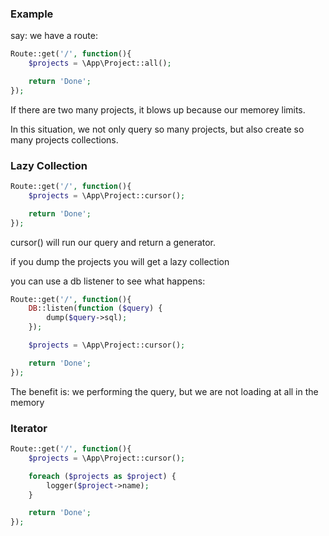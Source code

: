 ### Example

say: we have a route:

```php
Route::get('/', function(){
    $projects = \App\Project::all();

    return 'Done';
});
```

If there are two many projects, it blows up because our memorey limits.

In this situation, we not only query so many projects, but also create so many projects collections.

### Lazy Collection

```php
Route::get('/', function(){
    $projects = \App\Project::cursor();

    return 'Done';
});
```

cursor() will run our query and return a generator.

if you dump the projects you will get a lazy collection

you can use a db listener to see what happens:

```php
Route::get('/', function(){
    DB::listen(function ($query) {
        dump($query->sql);
    });

    $projects = \App\Project::cursor();

    return 'Done';
});
```

The benefit is: we performing the query, but we are not loading at all in the memory

### Iterator
```php
Route::get('/', function(){
    $projects = \App\Project::cursor();

    foreach ($projects as $project) {
        logger($project->name);
    }

    return 'Done';
});